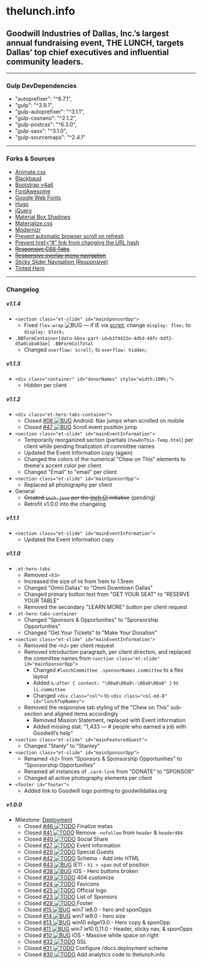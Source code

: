 # thelunch.info
## Goodwill Industries of Dallas, Inc.’s largest annual fundraising event, THE LUNCH, targets Dallas’ top chief executives and influential community leaders.

---

### Gulp DevDependencies
- "autoprefixer": "^6.7.1",
- "gulp": "^3.9.1",
- "gulp-autoprefixer": "^3.1.1",
- "gulp-cssnano": "^2.1.2",
- "gulp-postcss": "^6.3.0",
- "gulp-sass": "^3.1.0",
- "gulp-sourcemaps": "^2.4.1"

---

### Forks & Sources
- [Animate.css](https://github.com/daneden/animate.css)
- [Blackbaud](https://www.blackbaud.com/)
- [Bootstrap v4a6](https://v4-alpha.getbootstrap.com/)
- [FontAwesome](fontawesome.io)
- [Google Web Fonts](https://fonts.google.com/)
- [Hugo](gohugo.io)
- [jQuery](jquery.com)
- [Material Box Shadows](https://codepen.io/sdthornton/pen/wBZdXq)
- [Materialize.css](materializecss.com)
- [Modernizr](https://modernizr.com/)
- [Prevent automatic browser scroll on refresh](http://stackoverflow.com/questions/7035331/prevent-automatic-browser-scroll-on-refresh/18633915#18633915)
- [Prevent href=“#” link from changing the URL hash](http://stackoverflow.com/questions/20215248/prevent-href-link-from-changing-the-url-hash)
- ~~[Responsive CSS Tabs](http://codepen.io/oknoblich/pen/tfjFl)~~
- ~~[Responsive overlay menu navigation](http://codepen.io/riogrande/pen/gbXxdx)~~
- [Sticky Slider Navigation (Responsive)](http://codepen.io/ettrics/pen/WRbGRN)
- [Tinted Hero](http://codepen.io/luishj/pen/Exfyh)

---

### Changelog
##### v1.1.4
- `<section class="et-slide" id="mainSponsorOpp">`
  - Fixed `flex-wrap` ![BUG](http://milleradagency.com/uploads/svg/gh-bug.svg) — if IE via [script](https://codepen.io/gapcode/pen/vEJNZN), change `display: flex;` to `display: block;`
- `.BBFormContainer[data-bbox-part-id=b3f4422e-4d5d-49fc-bdf2-d5a0caba03ae] .BBFormColTotal`
  - Changed `overflow: scroll;` to `overflow: hidden;`

##### v1.1.3
- `<div class="container" id="donorNames" style="width:100%;">`
  - Hidden per client

##### v1.1.2
- `<div class="et-hero-tabs-container">`
  - Closed [#06 ![BUG](http://milleradagency.com/uploads/svg/gh-bug.svg)](https://github.com/milleradagency/GOOD-Lunch/issues/6) Android: Nav jumps when scrolled on mobile
  - Closed [#47 ![BUG](http://milleradagency.com/uploads/svg/gh-bug.svg)](https://github.com/milleradagency/GOOD-Lunch/issues/47) Scroll event position jump
- `<section class="et-slide" id="mainEventInformation">`
  - Temporarily reorganized section (partials `ChewOnThis-Temp.html`) per client while pending finalization of committee names
  - Updated the Event Information copy (again)
  - Changed the colors of the numerical "Chew on This" elements to theme's accent color per client
  - Changed "Email" to "email" per client
- `<section class="et-slide" id="mainSponsorOpp">`
  - Replaced all photography per client
- General
  - ~~Created `inch.json` per the [Inch CI](https://inch-ci.org/help/config_file_yaml) initiative~~ (pending)
  - Retrofit v1.0.0 into the changelog

##### v1.1.1
- `<section class="et-slide" id="mainEventInformation">`
  - Updated the Event Information copy

##### v1.1.0
- `.et-hero-tabs`
  - Removed `<h3>`
  - Increased the size of `h6` from 1rem to 1.5rem
  - Changed "Omni Dallas" to "Omni Downtown Dallas"
  - Changed primary button text from "GET YOUR SEAT" to "RESERVE YOUR TABLE"
  - Removed the secondary "LEARN MORE" button per client request
- `.et-hero-tabs-container`
  - Changed "Sponsors & Opportunities" to "Sponsorship Opportunities"
  - Changed "Get Your Tickets" to "Make Your Donation"
- `<section class="et-slide" id="mainEventInformation">`
  - Removed the `<h2>` per client request
  - Removed introduction paragraph, per client direction, and replaced the committee names from `<section class="et-slide" id="mainSponsorOpp">`
    - Changed `#lunchCommittee .sponsorNames.committee` to a flex layout
    - Added `&:after { content: "\00a0\00a0\·\00a0\00a0" }` to `li.committee`
    - Changed `<div class="col">` to `<div class="col-md-8" id="lunchTopNames">`
  - Removed the responsive tab styling of the "Chew on This" sub-section and aligned items accordingly
    - Removed Mission Statement, replaced with Event Information
    - Added missing stat: "1,433 — # people who earned a job with Goodwill’s help"
- `<section class="et-slide" id="mainFeaturedGuest">`
  - Changed "Stanly" to "Stanley"
- `<section class="et-slide" id="mainSponsorOpp">`
  - Renamed `<h2>` from "Sponsors & Sponsorship Opportunities" to "Sponsorship Opportunities"
  - Renamed all instances of `.card-link` from "DONATE" to "SPONSOR"
  - Changed all active photography elements per client
- `<footer id="footer">`
  - Added link to Goodwill logo pointing to goodwilldallas.org

##### v1.0.0
- Milestone: [Deployment](https://github.com/milleradagency/GOOD-Lunch/milestone/4)
  - Closed [#46 ![TODO](http://milleradagency.com/uploads/svg/gh-todo.svg)](https://github.com/milleradagency/GOOD-Lunch/issues/46) Finalize metas
  - Closed [#41 ![TODO](http://milleradagency.com/uploads/svg/gh-todo.svg)](https://github.com/milleradagency/GOOD-Lunch/issues/41) Remove `-nofollow` from `header` & `header404`
  - Closed [#40 ![TODO](http://milleradagency.com/uploads/svg/gh-todo.svg)](https://github.com/milleradagency/GOOD-Lunch/issues/40) Social Share
  - Closed [#27 ![TODO](http://milleradagency.com/uploads/svg/gh-todo.svg)](https://github.com/milleradagency/GOOD-Lunch/issues/27) Event Information
  - Closed [#29 ![TODO](http://milleradagency.com/uploads/svg/gh-todo.svg)](https://github.com/milleradagency/GOOD-Lunch/issues/29) Special Guests
  - Closed [#42 ![TODO](http://milleradagency.com/uploads/svg/gh-todo.svg)](https://github.com/milleradagency/GOOD-Lunch/issues/42) Schema - Add into HTML
  - Closed [#43 ![BUG](http://milleradagency.com/uploads/svg/gh-bug.svg)](https://github.com/milleradagency/GOOD-Lunch/issues/43) IE11 - `h1 > span` out of position
  - Closed [#38 ![BUG](http://milleradagency.com/uploads/svg/gh-bug.svg)](https://github.com/milleradagency/GOOD-Lunch/issues/38) iOS - Hero buttons broken
  - Closed [#39 ![TODO](http://milleradagency.com/uploads/svg/gh-todo.svg)](https://github.com/milleradagency/GOOD-Lunch/issues/39) 404 customize
  - Closed [#24 ![TODO](http://milleradagency.com/uploads/svg/gh-todo.svg)](https://github.com/milleradagency/GOOD-Lunch/issues/24) Favicons
  - Closed [#25 ![TODO](http://milleradagency.com/uploads/svg/gh-todo.svg)](https://github.com/milleradagency/GOOD-Lunch/issues/25) Official logo
  - Closed [#23 ![TODO](http://milleradagency.com/uploads/svg/gh-todo.svg)](https://github.com/milleradagency/GOOD-Lunch/issues/23) List of Sponsors
  - Closed [#28 ![TODO](http://milleradagency.com/uploads/svg/gh-todo.svg) ](https://github.com/milleradagency/GOOD-Lunch/issues/28) Footer
  - Closed [#15 ![BUG](http://milleradagency.com/uploads/svg/gh-bug.svg)](https://github.com/milleradagency/GOOD-Lunch/issues/15) win7 ie8.0 - hero and sponOpps
  - Closed [#14 ![BUG](http://milleradagency.com/uploads/svg/gh-bug.svg)](https://github.com/milleradagency/GOOD-Lunch/issues/14) win7 ie9.0 - hero size
  - Closed [#13 ![BUG](http://milleradagency.com/uploads/svg/gh-bug.svg)](https://github.com/milleradagency/GOOD-Lunch/issues/13) win10 edge13.0 - Hero copy & sponOpp
  - Closed [#11 ![BUG](http://milleradagency.com/uploads/svg/gh-bug.svg)](https://github.com/milleradagency/GOOD-Lunch/issues/11) win7 ie10.0,11.0 - Header, sticky nav, & sponOpps
  - Closed [#10 ![BUG](http://milleradagency.com/uploads/svg/gh-bug.svg)](https://github.com/milleradagency/GOOD-Lunch/issues/10) iOS - Massive white space on right
  - Closed [#32 ![TODO](http://milleradagency.com/uploads/svg/gh-todo.svg)](https://github.com/milleradagency/GOOD-Lunch/issues/32) SSL
  - Closed [#31 ![TODO](http://milleradagency.com/uploads/svg/gh-todo.svg)](https://github.com/milleradagency/GOOD-Lunch/issues/31) Configure /docs deployment scheme
  - Closed [#30 ![TODO](http://milleradagency.com/uploads/svg/gh-todo.svg)](https://github.com/milleradagency/GOOD-Lunch/issues/30) Add analytics code to thelunch.info
